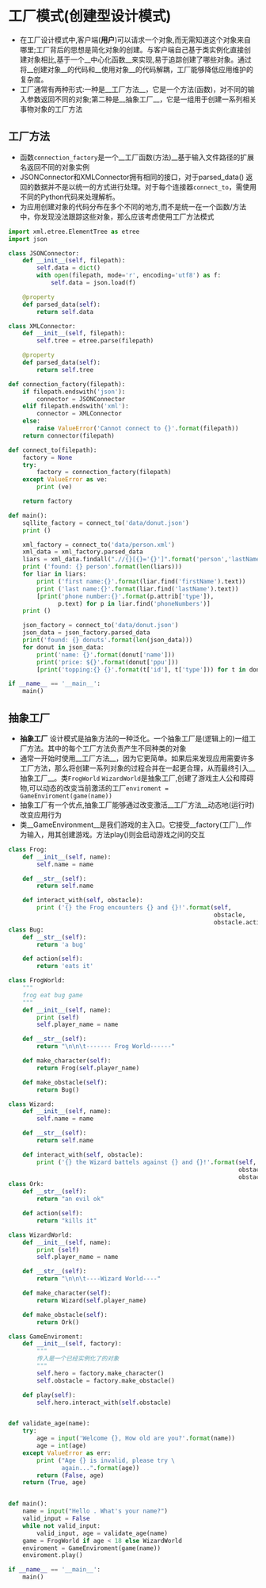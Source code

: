 # 工厂模式(创建型设计模式)
* 在工厂设计模式中,客户端(__用户__)可以请求一个对象,而无需知道这个对象来自哪里;工厂背后的思想是简化对象的创建。与客户端自己基于类实例化直接创建对象相比,基于一个__中心化函数__来实现,易于追踪创建了哪些对象。通过将__创建对象__的代码和__使用对象__的代码解耦，工厂能够降低应用维护的复杂度。
* 工厂通常有两种形式:一种是__工厂方法__，它是一个方法(函数)，对不同的输入参数返回不同的对象;第二种是__抽象工厂__，它是一组用于创建一系列相关事物对象的工厂方法
## 工厂方法
* 函数```connection_factory```是一个__工厂函数(方法)__基于输入文件路径的扩展名返回不同的对象实例
* JSONConnector和XMLConnector拥有相同的接口，对于parsed_data() 返回的数据并不是以统一的方式进行处理。对于每个连接器```connect_to```，需使用不同的Python代码来处理解析。
* 为应用创建对象的代码分布在多个不同的地方,而不是统一在一个函数/方法中，你发现没法跟踪这些对象，那么应该考虑使用工厂方法模式

```python
import xml.etree.ElementTree as etree
import json

class JSONConnector:
    def __init__(self, filepath):
        self.data = dict()
        with open(filepath, mode='r', encoding='utf8') as f:
            self.data = json.load(f)

    @property
    def parsed_data(self):
        return self.data

class XMLConnector:
    def __init__(self, filepath):
        self.tree = etree.parse(filepath)

    @property
    def parsed_data(self):
        return self.tree

def connection_factory(filepath):
    if filepath.endswith('json'):
        connector = JSONConnector
    elif filepath.endswith('xml'):
        connector = XMLConnector
    else:
        raise ValueError('Cannot connect to {}'.format(filepath))
    return connector(filepath)

def connect_to(filepath):
    factory = None
    try:
        factory = connection_factory(filepath)
    except ValueError as ve:
        print (ve)

    return factory

def main():
    sqllite_factory = connect_to('data/donut.json')
    print ()

    xml_factory = connect_to('data/person.xml')
    xml_data = xml_factory.parsed_data
    liars = xml_data.findall(".//{}[{}='{}']".format('person','lastName','Liar'))
    print ('found: {} person'.format(len(liars)))
    for liar in liars:
        print ('first name:{}'.format(liar.find('firstName').text))
        print ('last name:{}'.format(liar.find('lastName').text))
        [print('phone number:{}'.format(p.attrib['type']),
              p.text) for p in liar.find('phoneNumbers')]
    print ()

    json_factory = connect_to('data/donut.json')
    json_data = json_factory.parsed_data
    print('found: {} donuts'.format(len(json_data)))
    for donut in json_data:
        print('name: {}'.format(donut['name']))
        print('price: ${}'.format(donut['ppu']))
        [print('topping:{} {}'.format(t['id'], t['type'])) for t in donut['topping']]

if __name__ == '__main__':
    main()
```
## 抽象工厂
* __抽象工厂__ 设计模式是抽象方法的一种泛化。一个抽象工厂是(逻辑上的)一组工厂方法。其中的每个工厂方法负责产生不同种类的对象
* 通常一开始时使用__工厂方法__，因为它更简单。如果后来发现应用需要许多工厂方法，那么将创建一系列对象的过程合并在一起更合理，从而最终引入__抽象工厂__。类```FrogWorld```
```WizardWorld```是抽象工厂,创建了游戏主人公和障碍物,可以动态的改变当前激活的工厂```enviroment = GameEnviroment(game(name))```
* 抽象工厂有一个优点,抽象工厂能够通过改变激活__工厂方法__动态地(运行时)改变应用行为
* 类__GameEnvironment__是我们游戏的主入口。它接受__factory(工厂)__作为输入，用其创建游戏。方法play()则会启动游戏之间的交互


```python
class Frog:
    def __init__(self, name):
        self.name = name

    def __str__(self):
        return self.name

    def interact_with(self, obstacle):
        print ('{} the Frog encounters {} and {}!'.format(self,
                                                          obstacle,
                                                          obstacle.action()))
class Bug:
    def __str__(self):
        return 'a bug'

    def action(self):
        return 'eats it'

class FrogWorld:
    """
    frog eat bug game
    """
    def __init__(self, name):
        print (self)
        self.player_name = name

    def __str__(self):
        return "\n\n\t------- Frog World------"

    def make_character(self):
        return Frog(self.player_name)

    def make_obstacle(self):
        return Bug()

class Wizard:
    def __init__(self, name):
        self.name = name

    def __str__(self):
        return self.name

    def interact_with(self, obstacle):
        print ('{} the Wizard battels against {} and {}!'.format(self,
                                                                 obstacle,
                                                                 obstacle.action()))
class Ork:
    def __str__(self):
        return "an evil ok"

    def action(self):
        return "kills it"

class WizardWorld:
    def __init__(self, name):
        print (self)
        self.player_name = name

    def __str__(self):
        return "\n\n\t----Wizard World----"

    def make_character(self):
        return Wizard(self.player_name)

    def make_obstacle(self):
        return Ork()

class GameEnviroment:
    def __init__(self, factory):
        """
        传入是一个已经实例化了的对象
        """
        self.hero = factory.make_character()
        self.obstacle = factory.make_obstacle()

    def play(self):
        self.hero.interact_with(self.obstacle)


def validate_age(name):
    try:
        age = input('Welcome {}, How old are you?'.format(name))
        age = int(age)
    except ValueError as err:
        print ("Age {} is invalid, please try \
               again...".format(age))
        return (False, age)
    return (True, age)


def main():
    name = input("Hello . What's your name?")
    valid_input = False
    while not valid_input:
        valid_input, age = validate_age(name)
    game = FrogWorld if age < 18 else WizardWorld
    enviroment = GameEnviroment(game(name))
    enviroment.play()

if __name__ == '__main__':
    main()
```

